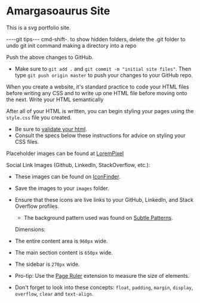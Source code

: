 # Amargasoaurus Site
This is a svg portfolio site.

----git tips---
cmd-shift-. to show hidden folders, delete the .git folder to undo git init command making a directory into a repo

Push the above changes to GitHub. 

   * Make sure to `git add .` and `git commit -m "initial site files"`. Then type `git push origin master` to push your changes to your GitHub repo.

   When you create a website, it's standard practice to code your HTML files before writing any CSS and to write up one HTML file before moving onto the next. Write your HTML semantically

   After all of your HTML is written, you can begin styling your pages using the `style.css` file you created.

   * Be sure to [validate your html](https://validator.w3.org/#validate_by_input).
   * Consult the specs below these instructions for advice on styling your CSS files.

   Placeholder images can be found at [LoremPixel](http://lorempixel.com/)

   Social Link Images (Github, LinkedIn,  StackOverflow, etc.):
   * These images can be found on [IconFinder](https://www.iconfinder.com/).
   * Save the images to your `images` folder.
   * Ensure that these icons are live links to your GitHub, LinkedIn, and Stack Overflow profiles.

     * The background pattern used was found on [Subtle Patterns](https://subtlepatterns.com/).

     Dimensions:
   * The entire content area is `960px` wide.
   * The main section content is `650px` wide.
   * The sidebar is `270px` wide.
   * Pro-tip: Use the [Page Ruler](https://chrome.google.com/webstore/detail/page-ruler/jlpkojjdgbllmedoapgfodplfhcbnbpn/related?hl=en) extension to measure the size of elements.

   * Don't forget to look into these concepts: `float`, `padding`, `margin`, `display`, `overflow`, `clear` and `text-align`.

